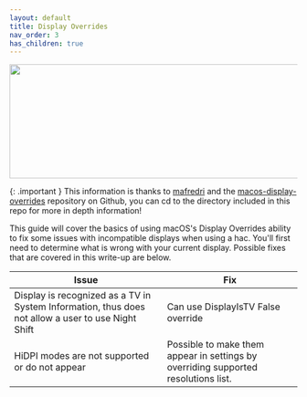 ```yaml
---
layout: default
title: Display Overrides
nav_order: 3
has_children: true
---
```


<p align="center">
  <img width="650" height="200" src="../../../assets/HeaderDisplayOverridesTextOnly.png">
</p>

{: .important }
This information is thanks to <a href="https://github.com/mafredri">mafredri</a> and the <a href="https://github.com/mafredri/macos-display-overrides/tree/master">macos-display-overrides</a> repository on Github, you can cd to the directory included in this repo for more in depth information!

This guide will cover the basics of using macOS's Display Overrides ability to fix some issues with incompatible displays when using a hac. You'll first need to determine what is wrong with your current display. Possible fixes that are covered in this write-up are below.

| Issue | Fix |
| ---- | ----- |
| Display is recognized as a TV in System Information, thus does not allow a user to use Night Shift | Can use DisplayIsTV False override |
| HiDPI modes are not supported or do not appear | Possible to make them appear in settings by overriding supported resolutions list. |